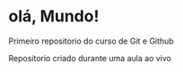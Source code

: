 # olá, Mundo!
 Primeiro repositorio do curso de Git e Github

 Repositorio criado durante uma aula ao vivo
